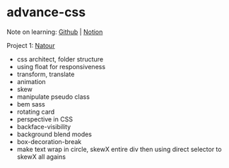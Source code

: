 # advance-css
Note on learning: [Github](https://github.com/truongnmt/notes/blob/master/advance-css-sass/Advance-CSS-and-SASS-e39a3777-2194-4a2f-8f1b-8d146a2e84f0.md) | [Notion](https://www.notion.so/stronglong/Advance-CSS-and-SASS-e39a377721944a2f8f1b8d146a2e84f0)

Project 1: [Natour](https://truongnmt.github.io/advance-css/Natours/index.html)
- css architect, folder structure
- using float for responsiveness
- transform, translate
- animation
- skew
- manipulate pseudo class
- bem sass
- rotating card
- perspective in CSS
- backface-visibility
- background blend modes
- box-decoration-break
- make text wrap in circle, skewX entire div then using direct selector to skewX all agains